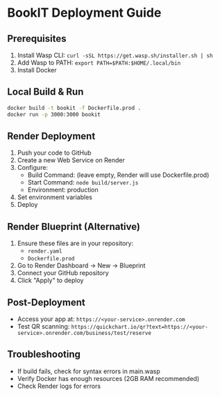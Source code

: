 # BookIT Deployment Guide

## Prerequisites
1. Install Wasp CLI: `curl -sSL https://get.wasp.sh/installer.sh | sh`
2. Add Wasp to PATH: `export PATH=$PATH:$HOME/.local/bin`
3. Install Docker

## Local Build & Run
```bash
docker build -t bookit -f Dockerfile.prod .
docker run -p 3000:3000 bookit
```

## Render Deployment
1. Push your code to GitHub
2. Create a new Web Service on Render
3. Configure:
   - Build Command: (leave empty, Render will use Dockerfile.prod)
   - Start Command: `node build/server.js`
   - Environment: production
4. Set environment variables
5. Deploy

## Render Blueprint (Alternative)
1. Ensure these files are in your repository:
   - `render.yaml`
   - `Dockerfile.prod`
2. Go to Render Dashboard → New → Blueprint
3. Connect your GitHub repository
4. Click "Apply" to deploy

## Post-Deployment
- Access your app at: `https://<your-service>.onrender.com`
- Test QR scanning: `https://quickchart.io/qr?text=https://<your-service>.onrender.com/business/test/reserve`

## Troubleshooting
- If build fails, check for syntax errors in main.wasp
- Verify Docker has enough resources (2GB RAM recommended)
- Check Render logs for errors
